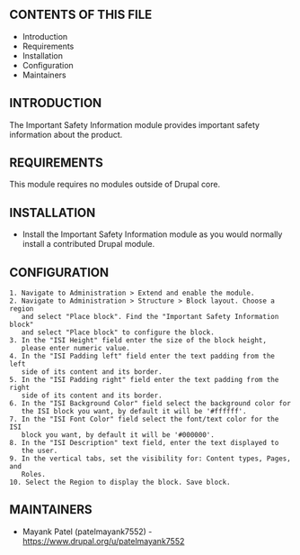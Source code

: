 CONTENTS OF THIS FILE
---------------------

 * Introduction
 * Requirements
 * Installation
 * Configuration
 * Maintainers


INTRODUCTION
------------

The Important Safety Information module provides 
important safety information about the product.

REQUIREMENTS
------------

This module requires no modules outside of Drupal core.

INSTALLATION
------------

 * Install the Important Safety Information module as you would 
   normally install a contributed Drupal module.

CONFIGURATION
-------------

    1. Navigate to Administration > Extend and enable the module.
    2. Navigate to Administration > Structure > Block layout. Choose a region
       and select "Place block". Find the "Important Safety Information block"
       and select "Place block" to configure the block.
    3. In the "ISI Height" field enter the size of the block height, 
       please enter numeric value.
    4. In the "ISI Padding left" field enter the text padding from the left 
       side of its content and its border.
    5. In the "ISI Padding right" field enter the text padding from the right
       side of its content and its border.
    6. In the "ISI Background Color" field select the background color for 
       the ISI block you want, by default it will be '#ffffff'.
    7. In the "ISI Font Color" field select the font/text color for the ISI 
       block you want, by default it will be '#000000'. 
    8. In the "ISI Description" text field, enter the text displayed to 
       the user.
    9. In the vertical tabs, set the visibility for: Content types, Pages, and
       Roles.
    10. Select the Region to display the block. Save block.


MAINTAINERS
-----------

 * Mayank Patel (patelmayank7552) - https://www.drupal.org/u/patelmayank7552
